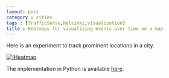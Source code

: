 ```yaml
---
layout: post
category : cities
tags : [TrafficSense,Helsinki,visualization]
title : Heatmaps for visualizing events over time on a map
---
```


Here is an experiment to track prominent locations in a city. 

[![IHeatmap](https://img.youtube.com/vi/49h1ph93ERg/0.jpg)](https://www.youtube.com/watch?v=49h1ph93ERg)


The implementation in Python is available [here](https://github.com/zliobaite/Heatmaps). 
